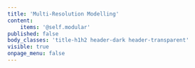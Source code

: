 ```yaml
---
title: 'Multi-Resolution Modelling'
content:
    items: '@self.modular'
published: false
body_classes: 'title-h1h2 header-dark header-transparent'
visible: true
onpage_menu: false
---
```


